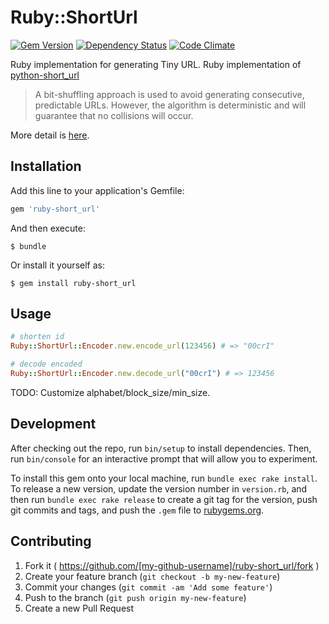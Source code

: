 # Ruby::ShortUrl

[![Gem Version](https://badge.fury.io/rb/ruby-short_url.svg)](http://badge.fury.io/rb/ruby-short_url)
[![Dependency Status](https://gemnasium.com/toshimaru/ruby-short_url.svg)](https://gemnasium.com/toshimaru/ruby-short_url)
[![Code Climate](https://codeclimate.com/github/toshimaru/ruby-short_url/badges/gpa.svg)](https://codeclimate.com/github/toshimaru/ruby-short_url)

Ruby implementation for generating Tiny URL. Ruby implementation of [python-short_url](https://github.com/Alir3z4/python-short_url)

> A bit-shuffling approach is used to avoid generating consecutive, predictable URLs. However, the algorithm is deterministic and will guarantee that no collisions will occur.

More detail is [here](https://github.com/Alir3z4/python-short_url#short-url-generator).

## Installation

Add this line to your application's Gemfile:

```ruby
gem 'ruby-short_url'
```

And then execute:

    $ bundle

Or install it yourself as:

    $ gem install ruby-short_url

## Usage

```rb
# shorten id
Ruby::ShortUrl::Encoder.new.encode_url(123456) # => "00crI"

# decode encoded
Ruby::ShortUrl::Encoder.new.decode_url("00crI") # => 123456
```

TODO: Customize alphabet/block_size/min_size.

## Development

After checking out the repo, run `bin/setup` to install dependencies. Then, run `bin/console` for an interactive prompt that will allow you to experiment.

To install this gem onto your local machine, run `bundle exec rake install`. To release a new version, update the version number in `version.rb`, and then run `bundle exec rake release` to create a git tag for the version, push git commits and tags, and push the `.gem` file to [rubygems.org](https://rubygems.org).

## Contributing

1. Fork it ( https://github.com/[my-github-username]/ruby-short_url/fork )
2. Create your feature branch (`git checkout -b my-new-feature`)
3. Commit your changes (`git commit -am 'Add some feature'`)
4. Push to the branch (`git push origin my-new-feature`)
5. Create a new Pull Request

